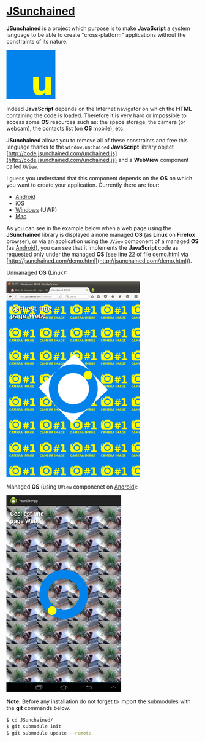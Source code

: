 # [JSunchained](https://github.com/STUDIO-Artaban/JSunchained)
**JSunchained** is a project which purpose is to make **JavaScript** a system language to be able to create "cross-platform" applications without the constraints of its nature.

![JSunchained icon](https://github.com/STUDIO-Artaban/JSunchained/blob/master/JSunchained.png)

Indeed **JavaScript** depends on the Internet navigator on which the **HTML** containing the code is loaded. Therefore it is very hard or impossible to access some **OS** resources such as: the space storage, the camera (or webcam), the contacts list (on **OS** mobile), etc.

**JSunchained** allows you to remove all of these constraints and free this language thanks to the `window.unchained` **JavaScript** library object [http://code.jsunchained.com/unchained.js](http://code.jsunchained.com/unchained.js) and a **WebView** component called `UView`.

I guess you understand that this component depends on the **OS** on which you want to create your application. Currently there are four:
* [Android](https://github.com/STUDIO-Artaban/JSunchained/tree/master/Component/Android)
* [iOS](https://github.com/STUDIO-Artaban/JSunchained/tree/master/Component/iOS)
* [Windows](https://github.com/STUDIO-Artaban/JSunchained/tree/master/Component/Windows) (UWP)
* [Mac](https://github.com/STUDIO-Artaban/JSunchained/tree/master/Component/Mac)

As you can see in the example below when a web page using the **JSunchained** library is displayed a none managed **OS** (as **Linux** on **Firefox** browser), or via an application using the `UView` component of a managed **OS** (as [Android](https://github.com/STUDIO-Artaban/JSunchained/tree/master/Component/Android)), you can see that it implements the **JavaScript** code as requested only under the managed **OS** (see line 22 of file [demo.html](https://github.com/STUDIO-Artaban/JSunchained/blob/master/Test/Android/YourSiteApp/assets/demo.html) via [http://jsunchained.com/demo.html](http://jsunchained.com/demo.html)).

Unmanaged **OS** (Linux):

![Unmanaged](https://github.com/STUDIO-Artaban/JSunchained/blob/master/Screenshots/NoJSU-demo.png)

Managed **OS** (using `UView` componenet on [Android](https://github.com/STUDIO-Artaban/JSunchained/tree/master/Component/Android)):

![Managed](https://github.com/STUDIO-Artaban/JSunchained/blob/master/Screenshots/JSU-demo.png)

**Note:** Before any installation do not forget to import the submodules with the **git** commands below.

```bash
$ cd JSunchained/
$ git submodule init
$ git submodule update --remote
```
